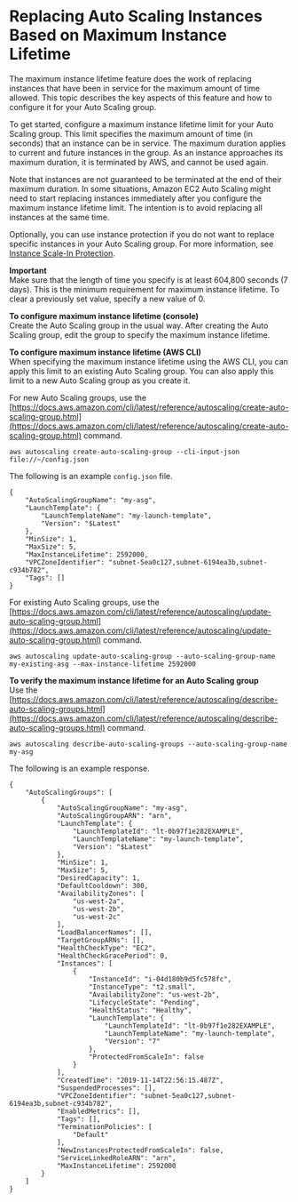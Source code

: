 # Replacing Auto Scaling Instances Based on Maximum Instance Lifetime<a name="asg-max-instance-lifetime"></a>

The maximum instance lifetime feature does the work of replacing instances that have been in service for the maximum amount of time allowed\. This topic describes the key aspects of this feature and how to configure it for your Auto Scaling group\.

To get started, configure a maximum instance lifetime limit for your Auto Scaling group\. This limit specifies the maximum amount of time \(in seconds\) that an instance can be in service\. The maximum duration applies to current and future instances in the group\. As an instance approaches its maximum duration, it is terminated by AWS, and cannot be used again\.

Note that instances are not guaranteed to be terminated at the end of their maximum duration\. In some situations, Amazon EC2 Auto Scaling might need to start replacing instances immediately after you configure the maximum instance lifetime limit\. The intention is to avoid replacing all instances at the same time\. 

Optionally, you can use instance protection if you do not want to replace specific instances in your Auto Scaling group\. For more information, see [Instance Scale\-In Protection](as-instance-termination.md#instance-protection)\.

**Important**  
Make sure that the length of time you specify is at least 604,800 seconds \(7 days\)\. This is the minimum requirement for maximum instance lifetime\. To clear a previously set value, specify a new value of 0\.

**To configure maximum instance lifetime \(console\)**  
Create the Auto Scaling group in the usual way\. After creating the Auto Scaling group, edit the group to specify the maximum instance lifetime\. 

**To configure maximum instance lifetime \(AWS CLI\)**  
When specifying the maximum instance lifetime using the AWS CLI, you can apply this limit to an existing Auto Scaling group\. You can also apply this limit to a new Auto Scaling group as you create it\. 

For new Auto Scaling groups, use the [https://docs.aws.amazon.com/cli/latest/reference/autoscaling/create-auto-scaling-group.html](https://docs.aws.amazon.com/cli/latest/reference/autoscaling/create-auto-scaling-group.html) command\.

```
aws autoscaling create-auto-scaling-group --cli-input-json file://~/config.json
```

The following is an example `config.json` file\. 

```
{
    "AutoScalingGroupName": "my-asg",
    "LaunchTemplate": {
        "LaunchTemplateName": "my-launch-template",
        "Version": "$Latest"
    },
    "MinSize": 1,
    "MaxSize": 5,
    "MaxInstanceLifetime": 2592000,
    "VPCZoneIdentifier": "subnet-5ea0c127,subnet-6194ea3b,subnet-c934b782",
    "Tags": []
}
```

For existing Auto Scaling groups, use the [https://docs.aws.amazon.com/cli/latest/reference/autoscaling/update-auto-scaling-group.html](https://docs.aws.amazon.com/cli/latest/reference/autoscaling/update-auto-scaling-group.html) command\.

```
aws autoscaling update-auto-scaling-group --auto-scaling-group-name my-existing-asg --max-instance-lifetime 2592000
```

**To verify the maximum instance lifetime for an Auto Scaling group**  
Use the [https://docs.aws.amazon.com/cli/latest/reference/autoscaling/describe-auto-scaling-groups.html](https://docs.aws.amazon.com/cli/latest/reference/autoscaling/describe-auto-scaling-groups.html) command\.

```
aws autoscaling describe-auto-scaling-groups --auto-scaling-group-name my-asg
```

The following is an example response\.

```
{
    "AutoScalingGroups": [
        {
            "AutoScalingGroupName": "my-asg",
            "AutoScalingGroupARN": "arn",
            "LaunchTemplate": {
                "LaunchTemplateId": "lt-0b97f1e282EXAMPLE",
                "LaunchTemplateName": "my-launch-template",
                "Version": "$Latest"
            },
            "MinSize": 1,
            "MaxSize": 5,
            "DesiredCapacity": 1,
            "DefaultCooldown": 300,
            "AvailabilityZones": [
                "us-west-2a",
                "us-west-2b",
                "us-west-2c"
            ],
            "LoadBalancerNames": [],
            "TargetGroupARNs": [],
            "HealthCheckType": "EC2",
            "HealthCheckGracePeriod": 0,
            "Instances": [
                {
                    "InstanceId": "i-04d180b9d5fc578fc",
                    "InstanceType": "t2.small",
                    "AvailabilityZone": "us-west-2b",
                    "LifecycleState": "Pending",
                    "HealthStatus": "Healthy",
                    "LaunchTemplate": {
                        "LaunchTemplateId": "lt-0b97f1e282EXAMPLE",
                        "LaunchTemplateName": "my-launch-template",
                        "Version": "7"
                    },
                    "ProtectedFromScaleIn": false
                }
            ],
            "CreatedTime": "2019-11-14T22:56:15.487Z",
            "SuspendedProcesses": [],
            "VPCZoneIdentifier": "subnet-5ea0c127,subnet-6194ea3b,subnet-c934b782",
            "EnabledMetrics": [],
            "Tags": [],
            "TerminationPolicies": [
                "Default"
            ],
            "NewInstancesProtectedFromScaleIn": false,
            "ServiceLinkedRoleARN": "arn",
            "MaxInstanceLifetime": 2592000
        }
    ]
}
```